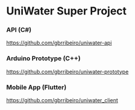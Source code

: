 # UniWater Super Project

### API (C#)
https://github.com/gbrribeiro/uniwater-api
### Arduino Prototype (C++)
https://github.com/gbrribeiro/uniwater-prototype
### Mobile App (Flutter)
https://github.com/gbrribeiro/uniwater_client
